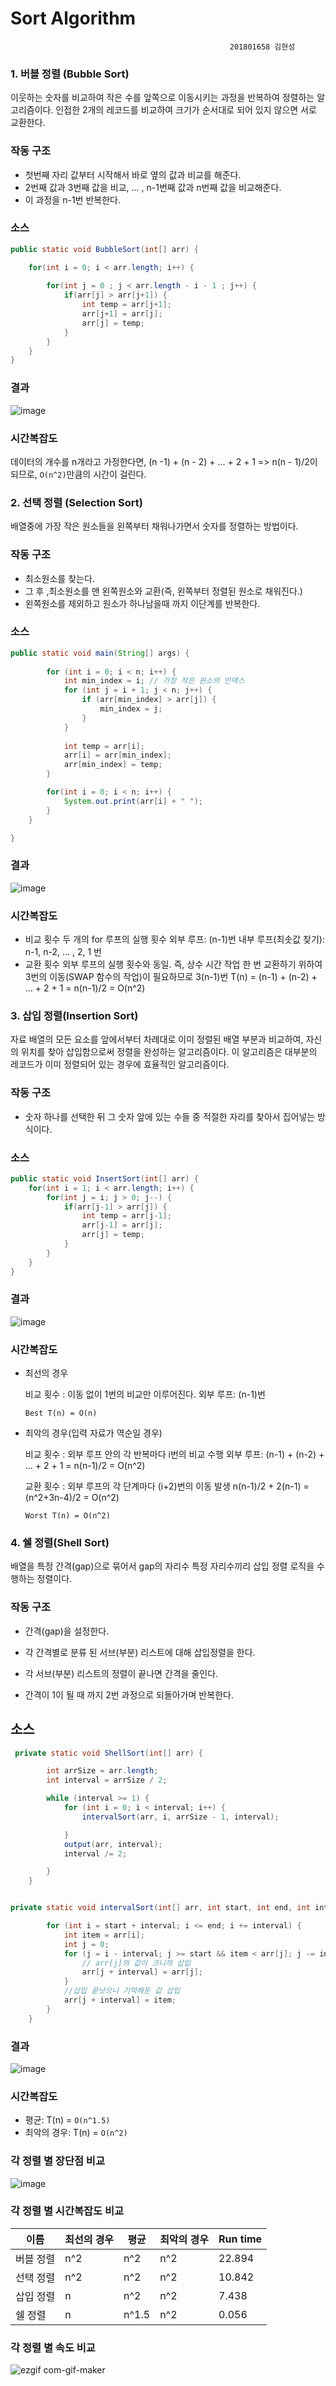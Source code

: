 # Sort Algorithm
                                                     201801658 김현성
### 1. 버블 정렬 (Bubble Sort) 

 이웃하는 숫자를 비교하여 작은 수를 앞쪽으로 이동시키는 과정을 반복하여 정렬하는 알고리즘이다.
 인접한 2개의 레코드를 비교하여 크기가 순서대로 되어 있지 않으면 서로 교환한다.
 
### 작동 구조

 - 첫번째 자리 값부터 시작해서 바로 옆의 값과 비교를 해준다.
 - 2번째 값과 3번째 값을 비교, ... , n-1번째 값과 n번째 값을 비교해준다.
 - 이 과정을 n-1번 반복한다.

### 소스
```java
public static void BubbleSort(int[] arr) {

    for(int i = 0; i < arr.length; i++) {
    
        for(int j = 0 ; j < arr.length - i - 1 ; j++) {
            if(arr[j] > arr[j+1]) {
                int temp = arr[j+1];
                arr[j+1] = arr[j];
                arr[j] = temp;
            }
        }
    }
}
```

### 결과

![image](https://user-images.githubusercontent.com/80371590/116986204-73424a80-ad08-11eb-8a05-e9dd60a4f6b5.png)


### 시간복잡도

데이터의 개수를 n개라고 가정한다면, (n -1) + (n - 2) + ... + 2 + 1 => n(n - 1)/2이 되므로, `O(n^2)`만큼의 시간이 걸린다.


### 2. 선택 정렬 (Selection Sort)

  배열중에 가장 작은 원소들을 왼쪽부터 채워나가면서 숫자를 정렬하는 방법이다.
  
### 작동 구조
  
 - 최소원소를 찾는다.
 - 그 후 ,최소원소를 맨 왼쪽원소와 교환(즉, 왼쪽부터 정렬된 원소로 채워진다.)
 - 왼쪽원소를 제외하고 원소가 하나남을때 까지 이단계를 반복한다.

### 소스
```java
public static void main(String[] args) {
     
        for (int i = 0; i < n; i++) {
            int min_index = i; // 가장 작은 원소의 인덱스 
            for (int j = i + 1; j < n; j++) {
                if (arr[min_index] > arr[j]) {
                    min_index = j;
                }
            }
            
            int temp = arr[i];
            arr[i] = arr[min_index];
            arr[min_index] = temp;
        }

        for(int i = 0; i < n; i++) {
            System.out.print(arr[i] + " ");
        }
    }

}
```
### 결과

![image](https://user-images.githubusercontent.com/80371590/116985934-1f376600-ad08-11eb-9b17-168ffd7b3480.png)

### 시간복잡도 

- 비교 횟수
    두 개의 for 루프의 실행 횟수
    외부 루프: (n-1)번
    내부 루프(최솟값 찾기): n-1, n-2, … , 2, 1 번
- 교환 횟수
    외부 루프의 실행 횟수와 동일. 즉, 상수 시간 작업
    한 번 교환하기 위하여 3번의 이동(SWAP 함수의 작업)이 필요하므로 3(n-1)번
    T(n) = (n-1) + (n-2) + … + 2 + 1 = n(n-1)/2 = O(n^2)
    
    

### 3. 삽입 정렬(Insertion Sort)

  자료 배열의 모든 요소를 앞에서부터 차례대로 이미 정렬된 배열 부분과 비교하여, 자신의 위치를 찾아 삽입함으로써 정렬을 완성하는 알고리즘이다.
  이 알고리즘은 대부분의 레코드가 이미 정렬되어 있는 경우에 효율적인 알고리즘이다.


### 작동 구조

 - 숫자 하나를 선택한 뒤 그 숫자 앞에 있는 수들 중 적절한 자리를 찾아서 집어넣는 방식이다.
 
### 소스

```java
public static void InsertSort(int[] arr) {
    for(int i = 1; i < arr.length; i++) {
        for(int j = i; j > 0; j--) {
            if(arr[j-1] > arr[j]) {
                int temp = arr[j-1];
                arr[j-1] = arr[j];
                arr[j] = temp;
            }
        }
    }
}
```
### 결과

![image](https://user-images.githubusercontent.com/80371590/116989087-3e37f700-ad0c-11eb-8cac-f0f5effb1cd1.png)


### 시간복잡도

- 최선의 경우

    비교 횟수 : 이동 없이 1번의 비교만 이루어진다.
    외부 루프: (n-1)번
    
    `Best T(n) = O(n)`
    
- 최악의 경우(입력 자료가 역순일 경우)
    
    비교 횟수 : 외부 루프 안의 각 반복마다 i번의 비교 수행
    외부 루프: (n-1) + (n-2) + … + 2 + 1 = n(n-1)/2 = O(n^2)
    
    교환 횟수 : 외부 루프의 각 단계마다 (i+2)번의 이동 발생
    n(n-1)/2 + 2(n-1) = (n^2+3n-4)/2 = O(n^2)
    
  `Worst T(n) = O(n^2)`




### 4. 쉘 정렬(Shell Sort)
  배열을 특정 간격(gap)으로 묶어서 gap의 자리수 특정 자리수끼리 삽입 정렬 로직을 수행하는 정렬이다. 
  
### 작동 구조

 - 간격(gap)을 설정한다.

 - 각 간격별로 분류 된 서브(부분) 리스트에 대해 삽입정렬을 한다.

 - 각 서브(부분) 리스트의 정렬이 끝나면 간격을 줄인다.

 - 간격이 1이 될 때 까지 2번 과정으로 되돌아가며 반복한다.

## 소스
```java
 private static void ShellSort(int[] arr) {

        int arrSize = arr.length;
        int interval = arrSize / 2;

        while (interval >= 1) {
            for (int i = 0; i < interval; i++) {
                intervalSort(arr, i, arrSize - 1, interval);

            }
            output(arr, interval);
            interval /= 2;

        }
    }
```

```java

private static void intervalSort(int[] arr, int start, int end, int interval) {

        for (int i = start + interval; i <= end; i += interval) {
            int item = arr[i];
            int j = 0;
            for (j = i - interval; j >= start && item < arr[j]; j -= interval) {
                // arr[j]의 값이 크니까 삽입
                arr[j + interval] = arr[j];
            }
            //삽입 끝낫으니 기억해둔 값 삽입
            arr[j + interval] = item;
        }
    }
```

### 결과

![image](https://user-images.githubusercontent.com/80371590/116986399-b56b8c00-ad08-11eb-9e96-6b034b5a5b94.png)


### 시간복잡도

- 평균: T(n) = `O(n^1.5)`
- 최악의 경우: T(n) = `O(n^2)`



### 각 정렬 별 장단점 비교

![image](https://user-images.githubusercontent.com/80371590/116981215-2b202980-ad02-11eb-81a1-e79597e213a1.png)




### 각 정렬 별 시간복잡도 비교

 | **이름** | **최선의 경우**	| **평균**	| **최악의 경우**	| **Run time** | 
 | ---- | ---- | ---- | ---- | ---- |
 | 버블 정렬 | n^2 | n^2 | n^2 | 22.894 |
 | 선택 정렬  |  n^2 	|  n^2	| n^2	| 10.842 |
 | 삽입 정렬 | n | n^2 | n^2 | 7.438 | 
 | 쉘 정렬 | n |	n^1.5	| n^2	| 0.056 |
 
### 각 정렬 별 속도 비교

![ezgif com-gif-maker](https://user-images.githubusercontent.com/80371590/116982472-cc5baf80-ad03-11eb-96bb-cd30c642087a.gif)

 
 
  

 
